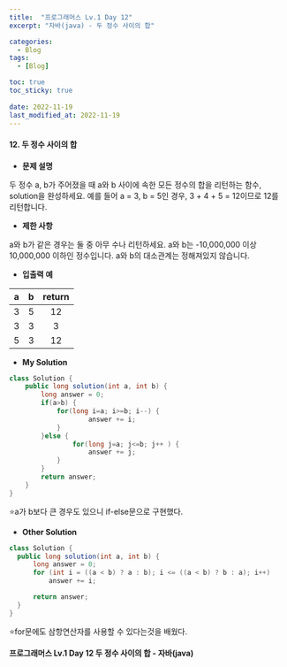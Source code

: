 ```yaml
---
title:  "프로그래머스 Lv.1 Day 12"
excerpt: "자바(java) - 두 정수 사이의 합"

categories:
  - Blog
tags:
  - [Blog]

toc: true
toc_sticky: true
 
date: 2022-11-19
last_modified_at: 2022-11-19
---
```


#### 12. 두 정수 사이의 합




- **문제 설명** 

두 정수 a, b가 주어졌을 때 a와 b 사이에 속한 모든 정수의 합을 리턴하는 함수, solution을 완성하세요.
예를 들어 a = 3, b = 5인 경우, 3 + 4 + 5 = 12이므로 12를 리턴합니다.

- **제한 사항**

a와 b가 같은 경우는 둘 중 아무 수나 리턴하세요.
a와 b는 -10,000,000 이상 10,000,000 이하인 정수입니다.
a와 b의 대소관계는 정해져있지 않습니다.

- **입출력 예**

|**a**|**b**|**return**|
|:---:|:---:|:---:|
|3|5|12|
|3|3|3|
|5|3|12|



- **My Solution**

```java
class Solution {
    public long solution(int a, int b) {
        long answer = 0;
        if(a>b) {
            for(long i=a; i>=b; i--) {
                    answer += i;
            }
        }else {
                for(long j=a; j<=b; j++ ) {
                    answer += j;
            }
        }
        return answer;
    }
}
```
⭐a가 b보다 큰 경우도 있으니 if-else문으로 구현했다.



- **Other Solution**

```java
class Solution {
  public long solution(int a, int b) {
      long answer = 0;
      for (int i = ((a < b) ? a : b); i <= ((a < b) ? b : a); i++) 
          answer += i;

      return answer;
  }
}
```
⭐for문에도 삼항연산자를 사용할 수 있다는것을 배웠다.


**프로그래머스 Lv.1 Day 12 두 정수 사이의 합 - 자바(java)**